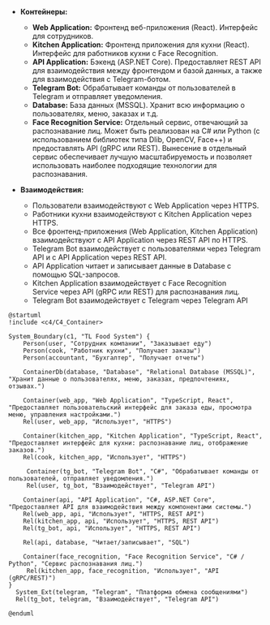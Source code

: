 
- **Контейнеры:**
    
    - **Web Application:** Фронтенд веб-приложения (React). Интерфейс для сотрудников.
    - **Kitchen Application:** Фронтенд приложения для кухни (React). Интерфейс для работников кухни с Face Recognition.
    - **API Application:** Бэкенд (ASP.NET Core). Предоставляет REST API для взаимодействия между фронтендом и базой данных, а также для взаимодействия с Telegram-ботом.
    - **Telegram Bot:** Обрабатывает команды от пользователей в Telegram и отправляет уведомления.
    - **Database:** База данных (MSSQL). Хранит всю информацию о пользователях, меню, заказах и т.д.
    - **Face Recognition Service:** Отдельный сервис, отвечающий за распознавание лиц. Может быть реализован на C# или Python (с использованием библиотек типа Dlib, OpenCV, Face++) и предоставлять API (gRPC или REST). Вынесение в отдельный сервис обеспечивает лучшую масштабируемость и позволяет использовать наиболее подходящие технологии для распознавания.
        
- **Взаимодействия:**
    - Пользователи взаимодействуют с Web Application через HTTPS.
    - Работники кухни взаимодействуют с Kitchen Application через HTTPS.
    - Все фронтенд-приложения (Web Application, Kitchen Application) взаимодействуют с API Application через REST API по HTTPS.
    - Telegram Bot взаимодействует с пользователями через Telegram API и с API Application через REST API.
    - API Application читает и записывает данные в Database с помощью SQL-запросов.
    - Kitchen Application взаимодействует с Face Recognition Service через API (gRPC или REST) для распознавания лиц.
    - Telegram Bot взаимодействует с Telegram через Telegram API


```plantuml
@startuml
!include <c4/C4_Container>

System_Boundary(c1, "TL Food System") {
    Person(user, "Сотрудник компании", "Заказывает еду")
    Person(cook, "Работник кухни", "Получает заказы")
    Person(accountant, "Бухгалтер", "Получает отчеты")

    ContainerDb(database, "Database", "Relational Database (MSSQL)", "Хранит данные о пользователях, меню, заказах, предпочтениях, отзывах.")

    Container(web_app, "Web Application", "TypeScript, React", "Предоставляет пользовательский интерфейс для заказа еды, просмотра меню, управления настройками.")
    Rel(user, web_app, "Использует", "HTTPS")

    Container(kitchen_app, "Kitchen Application", "TypeScript, React", "Предоставляет интерфейс для кухни: распознавание лиц, отображение заказов.")
    Rel(cook, kitchen_app, "Использует", "HTTPS")

     Container(tg_bot, "Telegram Bot", "C#", "Обрабатывает команды от пользователей, отправляет уведомления.")
     Rel(user, tg_bot, "Взаимодействует", "Telegram API")

    Container(api, "API Application", "C#, ASP.NET Core", "Предоставляет API для взаимодействия между компонентами системы.")
    Rel(web_app, api, "Использует", "HTTPS, REST API")
    Rel(kitchen_app, api, "Использует", "HTTPS, REST API")
    Rel(tg_bot, api, "Использует", "HTTPS, REST API")

    Rel(api, database, "Читает/записывает", "SQL")

    Container(face_recognition, "Face Recognition Service", "C# / Python", "Сервис распознавания лиц.")
     Rel(kitchen_app, face_recognition, "Использует", "API (gRPC/REST)")
}
  System_Ext(telegram, "Telegram", "Платформа обмена сообщениями")
  Rel(tg_bot, telegram, "Взаимодействует", "Telegram API")

@enduml
```